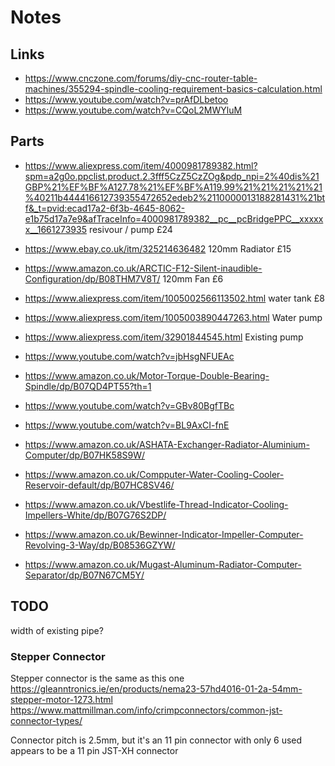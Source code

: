 # Notes

## Links

  * https://www.cnczone.com/forums/diy-cnc-router-table-machines/355294-spindle-cooling-requirement-basics-calculation.html
  * https://www.youtube.com/watch?v=prAfDLbetoo
  * https://www.youtube.com/watch?v=CQoL2MWYluM







## Parts

  * https://www.aliexpress.com/item/4000981789382.html?spm=a2g0o.ppclist.product.2.3fff5CzZ5CzZOg&pdp_npi=2%40dis%21GBP%21%EF%BF%A127.78%21%EF%BF%A119.99%21%21%21%21%21%40211b444416612739355472652edeb2%2110000013188281431%21btf&_t=pvid:ecad17a2-6f3b-4645-8062-e1b75d17a7e9&afTraceInfo=4000981789382__pc__pcBridgePPC__xxxxxx__1661273935
    resivour / pump £24







  * https://www.ebay.co.uk/itm/325214636482
    120mm Radiator £15
  * https://www.amazon.co.uk/ARCTIC-F12-Silent-inaudible-Configuration/dp/B08THM7V8T/
    120mm Fan £6
  * https://www.aliexpress.com/item/1005002566113502.html
    water tank £8
  * https://www.aliexpress.com/item/1005003890447263.html
    Water pump

  * https://www.aliexpress.com/item/32901844545.html
    Existing pump


  * https://www.youtube.com/watch?v=jbHsgNFUEAc
  * https://www.amazon.co.uk/Motor-Torque-Double-Bearing-Spindle/dp/B07QD4PT55?th=1


  * https://www.youtube.com/watch?v=GBv80BgfTBc
  * https://www.youtube.com/watch?v=BL9AxCI-fnE

  * https://www.amazon.co.uk/ASHATA-Exchanger-Radiator-Aluminium-Computer/dp/B07HK58S9W/

  * https://www.amazon.co.uk/Compputer-Water-Cooling-Cooler-Reservoir-default/dp/B07HC8SV46/

  * https://www.amazon.co.uk/Vbestlife-Thread-Indicator-Cooling-Impellers-White/dp/B07G76S2DP/
  * https://www.amazon.co.uk/Bewinner-Indicator-Impeller-Computer-Revolving-3-Way/dp/B08536GZYW/
  * https://www.amazon.co.uk/Mugast-Aluminum-Radiator-Computer-Separator/dp/B07N67CM5Y/


## TODO

width of existing pipe?


### Stepper Connector

Stepper connector is the same as this one
https://gleanntronics.ie/en/products/nema23-57hd4016-01-2a-54mm-stepper-motor-1273.html
https://www.mattmillman.com/info/crimpconnectors/common-jst-connector-types/

Connector pitch is 2.5mm, but it's an 11 pin connector with only 6 used
appears to be a 11 pin JST-XH connector
